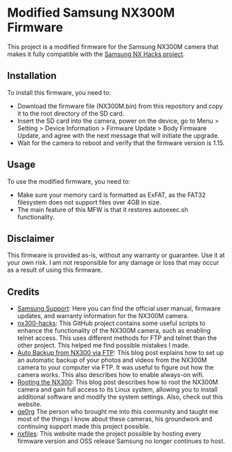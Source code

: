 # Modified Samsung NX300M Firmware

This project is a modified firmware for the Samsung NX300M camera that makes it fully compatible with the [Samsung NX Hacks project](https://github.com/ge0rg/samsung-nx-hacks). 

## Installation

To install this firmware, you need to:

- Download the firmware file (NX300M.bin) from this repository and copy it to the root directory of the SD card.
- Insert the SD card into the camera, power on the device, go to Menu > Setting > Device Information > Firmware Update > Body Firmware Update, and agree with the next message that will initiate the upgrade.
- Wait for the camera to reboot and verify that the firmware version is 1.15.

## Usage

To use the modified firmware, you need to:

- Make sure your memory card is formatted as ExFAT, as the FAT32 filesystem does not support files over 4GB in size.
- The main feature of this MFW is that it restores autoexec.sh functionality.

## Disclaimer

This firmware is provided as-is, without any warranty or guarantee. Use it at your own risk. I am not responsible for any damage or loss that may occur as a result of using this firmware.

## Credits

- [Samsung Support](https://www.samsung.com/de/support/model/EV-NX300MBSTDE/): Here you can find the official user manual, firmware updates, and warranty information for the NX300M camera.
- [nx300-hacks](https://github.com/HausnerR/nx300-hacks): This GitHub project contains some useful scripts to enhance the functionality of the NX300M camera, such as enabling telnet access. This uses different methods for FTP and telnet than the other project. This helped me find possible mistakes I made.
- [Auto Backup from NX300 via FTP](https://lemmster.de/auto-backup-from-nx300-via-ftp.html): This blog post explains how to set up an automatic backup of your photos and videos from the NX300M camera to your computer via FTP. It was useful to figure out how the camera works. This also describes how to enable always-on wifi.
- [Rooting the NX300](https://op-co.de/blog/posts/rooting_the_nx300/): This blog post describes how to root the NX300M camera and gain full access to its Linux system, allowing you to install additional software and modify the system settings. Also, check out this website.
- [ge0rg](https://github.com/ge0rg) The person who brought me into this community and taught me most of the things I know about these cameras, his groundwork and continuing support made this project possible.
- [nxfiles](https://nxfiles.nx.tc): This website made the project possible by hosting every firmware version and OSS release Samsung no longer continues to host.
